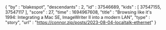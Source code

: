 {
  "by" : "blakespot",
  "descendants" : 2,
  "id" : 37546689,
  "kids" : [ 37547155, 37547117 ],
  "score" : 27,
  "time" : 1694967608,
  "title" : "Browsing like it's 1994: Integrating a Mac SE, ImageWriter II into a modern LAN",
  "type" : "story",
  "url" : "https://connor.zip/posts/2023-08-04-localtalk-ethernet"
}
